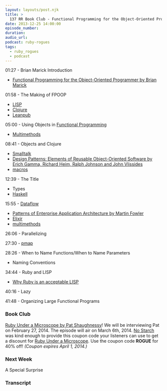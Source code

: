 ```yaml
---
layout: layouts/post.njk
title: >
  137 RR Book Club - Functional Programming for the Object-Oriented Programmer with Brian Marick
date: 2013-12-25 14:00:00
episode_number:
duration:
audio_url:
podcast: ruby-rogues
tags:
  - ruby_rogues
  - podcast
---
```


01:27 - Brian Marick Introduction

- [Functional Programming for the Object-Oriented Programmer by Brian Marick](https://leanpub.com/fp-oo)

01:58 - The Making of FPOOP

- [LISP](<http://en.wikipedia.org/wiki/Lisp_(programming_language)>)
- [Clojure](http://clojure.org/)
- [Leanpub](https://leanpub.com/)

05:00 - Using Objects in [Functional Programming](http://en.wikipedia.org/wiki/Functional_programming)

- [Multimethods](http://clojure.org/multimethods)

08:41 - Objects and Clojure

- [Smalltalk](http://en.wikipedia.org/wiki/Smalltalk)
- [Design Patterns: Elements of Reusable Object-Oriented Software by Erich Gamma, Richard Heim, Ralph Johnson and John Vlissides](http://www.amazon.com/gp/product/0201633612/ref=as_li_qf_sp_asin_il_tl?ie=UTF8&camp=1789&creative=9325&creativeASIN=0201633612&linkCode=as2&tag=chamaxwoo-20)
- [macros](http://clojure.org/macros)

12:39 - The Title

- Types
- [Haskell](http://www.haskell.org/)

15:55 - [Dataflow](http://en.wikipedia.org/wiki/Dataflow)

- [Patterns of Enterprise Application Architecture by Martin Fowler](http://www.amazon.com/gp/product/0321127420/ref=as_li_qf_sp_asin_il_tl?ie=UTF8&camp=1789&creative=9325&creativeASIN=0321127420&linkCode=as2&tag=chamaxwoo-20)
- [Elixir](http://elixir-lang.org/)
- [multimethods](http://clojure.org/multimethods)

26:06 - Parallelizing

27:30 - [pmap](http://clojuredocs.org/clojure_core/clojure.core/pmap)

28:26 - When to Name Functions/When to Name Parameters

- Naming Conventions

34:44 - Ruby and LISP

- [Why Ruby is an acceptable LISP](http://www.randomhacks.net/articles/2005/12/03/why-ruby-is-an-acceptable-lisp)

40:16 - Lazy

41:48 - Organizing Large Functional Programs

### Book Club

[Ruby Under a Microscope by Pat Shaughnessy](http://patshaughnessy.net/ruby-under-a-microscope)! We will be interviewing Pat on February 27, 2014. The episode will air on March 6th, 2014.&nbsp;[No Starch](http://www.nostarch.com/) was kind enough to provide this coupon code your listeners can use to get a discount for&nbsp;[Ruby Under a Microscope](http://nostarch.com/rum). Use the coupon code **ROGUE** for 40% off! _(Coupon expires April 1, 2014.)_

### Next Week

A Special Surprise

### Transcript
